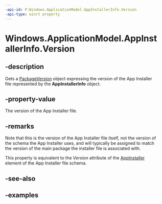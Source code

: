 ```yaml
---
-api-id: P:Windows.ApplicationModel.AppInstallerInfo.Version
-api-type: winrt property
---
```


# Windows.ApplicationModel.AppInstallerInfo.Version

<!--
public Windows.ApplicationModel.PackageVersion Version { get; }
-->


## -description

Gets a [PackageVersion](packageversion.md) object expressing the version of the App Installer file represented by the **AppInstallerInfo** object.

## -property-value

The version of the App Installer file.

## -remarks

Note that this is the version of the App Installer file itself, not the version of the schema the App Installer uses, and will typically be assigned to match the version of the main package the installer file is associated with.

This property is equivalent to the *Version* attribute of the [AppInstaller](/uwp/schemas/appinstallerschema/element-appinstaller) element of the App Installer file schema.

## -see-also

## -examples


